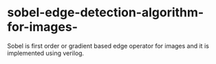 # sobel-edge-detection-algorithm-for-images-
Sobel is first order or gradient based edge operator for images and it is implemented using verilog.

